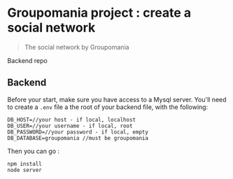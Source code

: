 # Groupomania project : create a social network

> The social network by Groupomania

Backend repo

## Backend

Before your start, make sure you have access to a Mysql server. You'll need to create a ```.env``` file a the root of your backend file, with the following:

```
DB_HOST=//your host - if local, localhost
DB_USER=//your username - if local, root
DB_PASSWORD=//your password - if local, empty
DB_DATABASE=groupomania //must be groupomania
```

Then you can go : 

```
npm install
node server
```